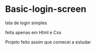 # Basic-login-screen

tela de login simples

feita apenas em Html e Css

Projeto feito assim que comecei a estudar
